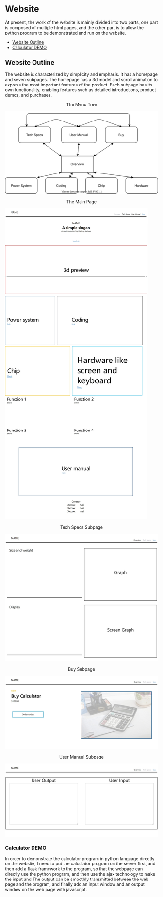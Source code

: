 # Website

At present, the work of the website is mainly divided into two parts, one part is composed of multiple html pages, and the other part is to allow the python program to be demonstrated and run on the website.

- [Website Outline](###Website-Outline)
- [Calculator DEMO](##Calculator-DEMO)


## Website Outline

The website is characterized by simplicity and emphasis. It has a homepage and seven subpages. The homepage has a 3d model and scroll animation to express the most important features of the product. Each subpage has its own functionality, enabling features such as detailed introductions, product demos, and purchases.

<center>The Menu Tree</center>

![](menutree.drawio.svg)

<center>The Main Page</center>

![](mainpage.png)

<center>Tech Specs Subpage</center>

![](techspecs.jpeg)

<center>Buy Subpage</center>

![](buy.jpeg)

<center>User Manual Subpage</center>

![](Demo.jpeg)




### Calculator DEMO
In order to demonstrate the calculator program in python language directly on the website, I need to put the calculator program on the server first, and then add a flask framework to the program, so that the webpage can directly use the python program, and then use the ajax technology to make the input and The output can be smoothly transmitted between the web page and the program, and finally add an input window and an output window on the web page with javascript.